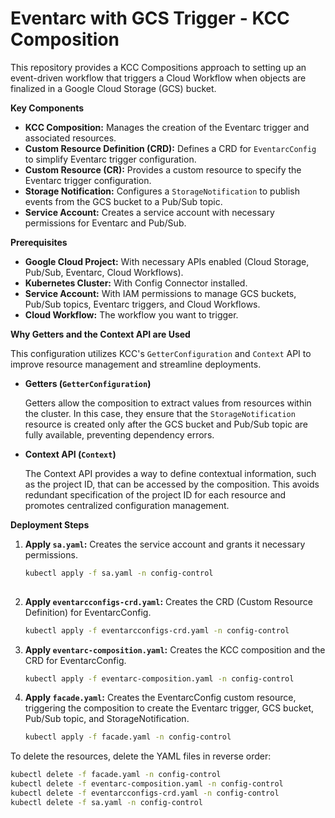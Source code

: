 # Eventarc with GCS Trigger - KCC Composition

This repository provides a KCC Compositions approach to setting up an event-driven workflow that triggers a Cloud Workflow when objects are finalized in a Google Cloud Storage (GCS) bucket.

**Key Components**

* **KCC Composition:** Manages the creation of the Eventarc trigger and associated resources.
* **Custom Resource Definition (CRD):** Defines a CRD for `EventarcConfig` to simplify Eventarc trigger configuration.
* **Custom Resource (CR):** Provides a custom resource to specify the Eventarc trigger configuration.
* **Storage Notification:** Configures a `StorageNotification` to publish events from the GCS bucket to a Pub/Sub topic.
* **Service Account:** Creates a service account with necessary permissions for Eventarc and Pub/Sub.

**Prerequisites**

* **Google Cloud Project:**  With necessary APIs enabled (Cloud Storage, Pub/Sub, Eventarc, Cloud Workflows).
* **Kubernetes Cluster:** With Config Connector installed.
* **Service Account:** With IAM permissions to manage GCS buckets, Pub/Sub topics, Eventarc triggers, and Cloud Workflows.
* **Cloud Workflow:** The workflow you want to trigger.

**Why Getters and the Context API are Used**

This configuration utilizes KCC's `GetterConfiguration` and `Context` API to improve resource management and streamline deployments.

* **Getters (`GetterConfiguration`)**

    Getters allow the composition to extract values from resources within the cluster. In this case, they ensure that the `StorageNotification` resource is created only after the GCS bucket and Pub/Sub topic are fully available, preventing dependency errors.

* **Context API (`Context`)**

    The Context API provides a way to define contextual information, such as the project ID, that can be accessed by the composition. This avoids redundant specification of the project ID for each resource and promotes centralized configuration management.

**Deployment Steps**

1. **Apply `sa.yaml`:** Creates the service account and grants it necessary permissions.

   ```bash
   kubectl apply -f sa.yaml -n config-control
  
2. **Apply `eventarcconfigs-crd.yaml`:** Creates the CRD (Custom Resource Definition) for EventarcConfig.

   ```bash
   kubectl apply -f eventarcconfigs-crd.yaml -n config-control
   
3. **Apply `eventarc-composition.yaml`:** Creates the KCC composition and the CRD for EventarcConfig.

   ```bash
   kubectl apply -f eventarc-composition.yaml -n config-control

4. **Apply `facade.yaml`:** Creates the EventarcConfig custom resource, triggering the composition to create the Eventarc trigger, GCS bucket, Pub/Sub topic, and StorageNotification.

   ```bash
   kubectl apply -f facade.yaml -n config-control

To delete the resources, delete the YAML files in reverse order:

```bash
kubectl delete -f facade.yaml -n config-control
kubectl delete -f eventarc-composition.yaml -n config-control
kubectl delete -f eventarcconfigs-crd.yaml -n config-control
kubectl delete -f sa.yaml -n config-control
```